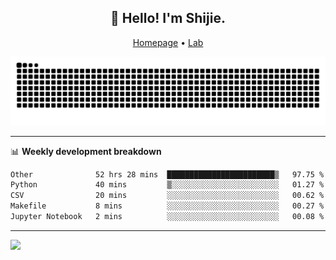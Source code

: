 <h2 align="center">👋 Hello! I'm Shijie.</h2>
<p align="center">
  <a href="https://xu-shi-jie.github.io"> Homepage</a> •
  <a href="https://onodalab.ees.hokudai.ac.jp"> Lab </a>
</p>

![Snake animation](https://github.com/xu-shi-jie/xu-shi-jie/blob/output/github-snake.svg)


-------

📊 **Weekly development breakdown**
<!--START_SECTION:waka-->

```txt
Other              52 hrs 28 mins  ████████████████████████▒   97.75 %
Python             40 mins         ▒░░░░░░░░░░░░░░░░░░░░░░░░   01.27 %
CSV                20 mins         ░░░░░░░░░░░░░░░░░░░░░░░░░   00.62 %
Makefile           8 mins          ░░░░░░░░░░░░░░░░░░░░░░░░░   00.27 %
Jupyter Notebook   2 mins          ░░░░░░░░░░░░░░░░░░░░░░░░░   00.08 %
```

<!--END_SECTION:waka-->

-------
![](https://komarev.com/ghpvc/?username=xu-shi-jie&style=flat-square&color=blue) 
